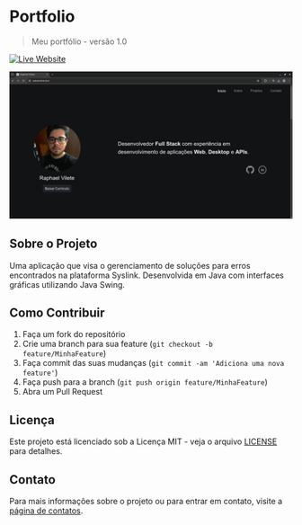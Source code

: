 # Portfolio

> Meu portfólio - versão 1.0

[![Live Website][url-image]][url]

<p align="center">
    <img src="portfolio.png" alt="Portfolio Home" width="600">
</p>

## Sobre o Projeto

Uma aplicação que visa o gerenciamento de soluções para erros encontrados na plataforma Syslink. Desenvolvida em Java com interfaces gráficas utilizando Java Swing.

## Como Contribuir

1. Faça um fork do repositório
2. Crie uma branch para sua feature (`git checkout -b feature/MinhaFeature`)
3. Faça commit das suas mudanças (`git commit -am 'Adiciona uma nova feature'`)
4. Faça push para a branch (`git push origin feature/MinhaFeature`)
5. Abra um Pull Request

## Licença

Este projeto está licenciado sob a Licença MIT - veja o arquivo [LICENSE](LICENSE) para detalhes.

## Contato

Para mais informações sobre o projeto ou para entrar em contato, visite a [página de contatos](https://raphaelvilete.tech/#contato).

<!-- Markdown link & img dfn's -->
[url]: https://raphaelvilete.tech/
[url-image]: https://img.shields.io/badge/Live_Website-gray

